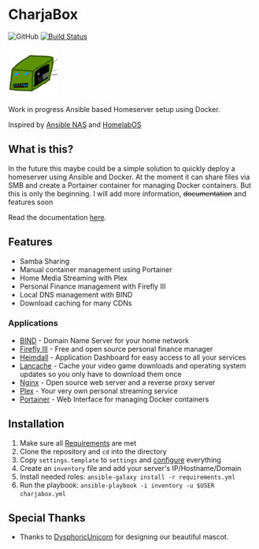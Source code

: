 # CharjaBox
![GitHub](https://img.shields.io/github/license/CherryKitten/CharjaBox)
[![Build Status](https://travis-ci.com/CherryKitten/CharjaBox.svg?branch=master)](https://travis-ci.com/CherryKitten/CharjaBox)

<img src='docs/img/mascot.png' alt='CharjaBox mascot' width="100"/>

Work in progress Ansible based Homeserver setup using Docker.

Inspired by [Ansible NAS](https://github.com/davestephens/ansible-nas) and [HomelabOS](https://gitlab.com/NickBusey/HomelabOS)

## What is this?

In the future this maybe could be a simple solution to quickly deploy a homeserver using Ansible and Docker.
At the moment it can share files via SMB and create a Portainer container for managing Docker containers. But this is only the beginning.
I will add more information, ~~documentation~~ and features soon

Read the documentation [here](https://cherrykitten.github.io/CharjaBox).

## Features

* Samba Sharing
* Manual container management using Portainer
* Home Media Streaming with Plex
* Personal Finance management with Firefly III
* Local DNS management with BIND
* Download caching for many CDNs

### Applications

* [BIND](https://www.isc.org/bind/) - Domain Name Server for your home network
* [Firefly III](https://firefly-iii.org/) - Free and open source personal finance manager
* [Heimdall](https://heimdall.site/) - Application Dashboard for easy access to all your services
* [Lancache](https://github.com/lancachenet/monolithic) - Cache your video game downloads and operating system updates so you only have to download them once
* [Nginx](https://www.nginx.com/) - Open source web server and a reverse proxy server
* [Plex](https://www.plex.tv/) - Your very own personal streaming service
* [Portainer](https://portainer.io/) - Web Interface for managing Docker containers

## Installation

1. Make sure all [Requirements](https://cherrykitten.github.io/CharjaBox/#requirements/) are met
2. Clone the repository and `cd` into the directory
3. Copy `settings.template` to `settings` and [configure](https://cherrykitten.github.io/CharjaBox/#configuration/) everything
4. Create an `inventory` file and add your server's IP/Hostname/Domain
4. Install needed roles: `ansible-galaxy install -r requirements.yml`
5. Run the playbook: `ansible-playbook -i inventory -u $USER charjabox.yml`

## Special Thanks

* Thanks to [DysphoricUnicorn](https://github.com/DysphoricUnicorn) for designing our beautiful mascot.
